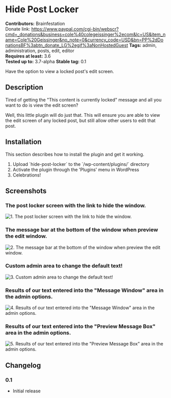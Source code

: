# Hide Post Locker #
**Contributors:** Brainfestation  
Donate link: https://www.paypal.com/cgi-bin/webscr?cmd=_donations&business=cole%40colegeissinger%2ecom&lc=US&item_name=Cole%20Geissinger&no_note=0&currency_code=USD&bn=PP%2dDonationsBF%3abtn_donate_LG%2egif%3aNonHostedGuest
**Tags:** admin, administration, posts, edit, editor  
**Requires at least:** 3.6  
**Tested up to:** 3.7-alpha
**Stable tag:** 0.1  

Have the option to view a locked post's edit screen.

## Description ##

Tired of getting the "This content is currently locked" message and all you want to do is view the edit screen?

Well, this little plugin will do just that. This will ensure you are able to view the edit screen of any locked post, but still allow other users to edit that post.

## Installation ##

This section describes how to install the plugin and get it working.

1. Upload \`hide-post-locker\` to the \`/wp-content/plugins/\` directory
2. Activate the plugin through the 'Plugins' menu in WordPress
3. Celebrations!

## Screenshots ##

### The post locker screen with the link to hide the window. ###
![1. The post locker screen with the link to hide the window.](http://cl.ly/image/1B3I1p0D3x1A/screenshot-1.png)

### The message bar at the bottom of the window when preview the edit window. ###
![2. The message bar at the bottom of the window when preview the edit window.](http://cl.ly/image/0n130C1S3K1a/screenshot-2.png)

### Custom admin area to change the default text! ###
![3. Custom admin area to change the default text!](http://cl.ly/image/3g0D3O0T1T3P/screenshot-3.png)

### Results of our text entered into the "Message Window" area in the admin options. ###
![4. Results of our text entered into the "Message Window" area in the admin options.](http://cl.ly/image/3m1V2A1d2t0s/screenshot-4.png)

### Results of our text entered into the "Preview Message Box" area in the admin options. ###
![5. Results of our text entered into the "Preview Message Box" area in the admin options.](http://cl.ly/image/3v0R2C2T1G1P/screenshot-5.png)


## Changelog ##

### 0.1 ###
* Initial release
